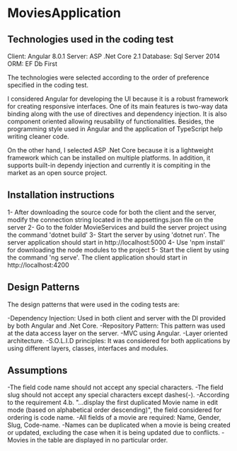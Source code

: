 # MoviesApplication

Technologies used in the coding test
------------------------------------
Client: Angular 8.0.1
Server: ASP .Net Core 2.1
Database: Sql Server 2014
ORM: EF Db First

The technologies were selected according to the order of preference specified in the coding test. 

I considered Angular for developing the UI because it is a robust framework for creating responsive interfaces. One of its main features is two-way data binding 
along with the use of directives and dependency injection. It is also component oriented allowing reusability of functionalities. Besides, the programming 
style used in Angular and the application of TypeScript help writing cleaner code.

On the other hand, I selected ASP .Net Core because it is a lightweight framework which can be installed on multiple platforms. In addition, it supports
built-in dependy injection and currently it is compiting in the market as an open source project.


Installation instructions
-------------------------
1- After downloading the source code for both the client and the server, modify the connection string located in the appsettings.json file on the server 
2- Go to the folder MovieServices and build the server project using the command 'dotnet build'
3- Start the server by using 'dotnet run'. The server application should start in http://localhost:5000
4- Use 'npm install' for downloading the node modules to the project
5- Start the client by using the command 'ng serve'. The client application should start in http://localhost:4200

Design Patterns
---------------
The design patterns that were used in the coding tests are:

-Dependency Injection: Used in both client and server with the DI provided by both Angular and .Net Core.
-Repository Pattern: This pattern was used at the data access layer on the server.
-MVC using Angular.
-Layer oriented architecture.
-S.O.L.I.D principles: It was considered for both applications by using different layers, classes, interfaces and modules.

Assumptions
-----------
-The field code name should not accept any special characters.
-The field slug should not accept any special characters except dashes(-).
-According to the requirement 4.b. "...display the first duplicated Movie name in edit mode (based on alphabetical order descending)", the field considered for ordering is code name.
-All fields of a movie are required: Name, Gender, Slug, Code-name.
-Names can be duplicated when a movie is being created or updated, excluding the case when it is being updated due to conflicts.
-Movies in the table are displayed in no particular order.